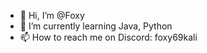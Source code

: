 - 👋 Hi, I’m @Foxy
- 🌱 I’m currently learning Java, Python
- 📫 How to reach me on Discord: foxy69kali

<!---
OssiFox/OssiFox is a ✨ special ✨ repository because its `README.md` (this file) appears on your GitHub profile.
You can click the Preview link to take a look at your changes.
--->

